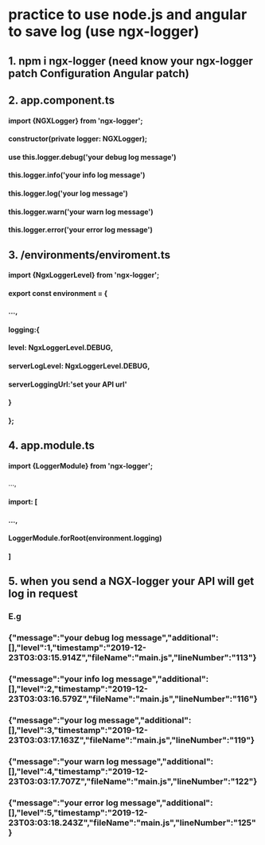 # practice to use node.js and angular to save log (use ngx-logger)


## 1. npm i ngx-logger (need know your ngx-logger patch Configuration Angular patch)


## 2. app.component.ts 

#### import {NGXLogger} from 'ngx-logger';
#### constructor(private logger: NGXLogger);

#### use this.logger.debug('your debug log message')
####    this.logger.info('your info log message')
####    this.logger.log('your log message')
####    this.logger.warn('your warn log message')
####    this.logger.error('your error log message')
    

## 3. /environments/enviroment.ts

#### import {NgxLoggerLevel} from 'ngx-logger';

#### export const environment = {
#### ...,
#### logging:{
#### level: NgxLoggerLevel.DEBUG,
#### serverLogLevel: NgxLoggerLevel.DEBUG,
#### serverLoggingUrl:'set your API url' 
####  }
#### };



## 4. app.module.ts

#### import {LoggerModule} from 'ngx-logger';
...,
#### import: [
#### ...,
#### LoggerModule.forRoot(environment.logging)
#### ]


## 5. when you send a NGX-logger your API will get log in request

### E.g

### {"message":"your debug log message","additional":[],"level":1,"timestamp":"2019-12-23T03:03:15.914Z","fileName":"main.js","lineNumber":"113"}
### {"message":"your info log message","additional":[],"level":2,"timestamp":"2019-12-23T03:03:16.579Z","fileName":"main.js","lineNumber":"116"}
### {"message":"your log message","additional":[],"level":3,"timestamp":"2019-12-23T03:03:17.163Z","fileName":"main.js","lineNumber":"119"}
### {"message":"your warn log message","additional":[],"level":4,"timestamp":"2019-12-23T03:03:17.707Z","fileName":"main.js","lineNumber":"122"}
### {"message":"your error log message","additional":[],"level":5,"timestamp":"2019-12-23T03:03:18.243Z","fileName":"main.js","lineNumber":"125"}

